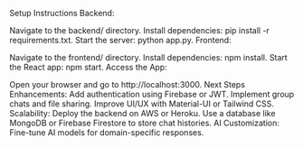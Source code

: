 Setup Instructions
Backend:

Navigate to the backend/ directory.
Install dependencies: pip install -r requirements.txt.
Start the server: python app.py.
Frontend:

Navigate to the frontend/ directory.
Install dependencies: npm install.
Start the React app: npm start.
Access the App:

Open your browser and go to http://localhost:3000.
Next Steps
Enhancements:
Add authentication using Firebase or JWT.
Implement group chats and file sharing.
Improve UI/UX with Material-UI or Tailwind CSS.
Scalability:
Deploy the backend on AWS or Heroku.
Use a database like MongoDB or Firebase Firestore to store chat histories.
AI Customization:
Fine-tune AI models for domain-specific responses.
